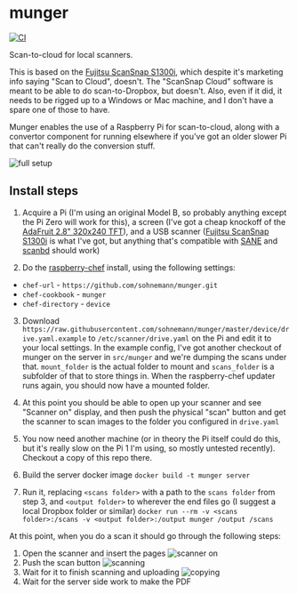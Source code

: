 munger
======
[![CI](https://github.com/sohnemann/munger/actions/workflows/ci.yml/badge.svg)](https://github.com/sohnemann/munger/actions/workflows/ci.yml)

Scan-to-cloud for local scanners.

This is based on the [Fujitsu ScanSnap S1300i](https://www.fujitsu.com/uk/products/computing/peripheral/scanners/scansnap/s1300i/), which despite it's marketing info saying "Scan to Cloud", doesn't. The "ScanSnap Cloud" software is meant to be able to do scan-to-Dropbox, but doesn't. Also, even if it did, it needs to be rigged up to a Windows or Mac machine, and I don't have a spare one of those to have.

Munger enables the use of a Raspberry Pi for scan-to-cloud, along with a convertor component for running elsewhere if you've got an older slower Pi that can't really do the conversion stuff.

![full setup](images/full%20setup.jpg)

Install steps
--------------
1. Acquire a Pi (I'm using an original Model B, so probably anything except the Pi Zero will work for this), a screen (I've got a cheap knockoff of the [AdaFruit 2.8" 320x240 TFT](https://www.adafruit.com/product/1601)), and a USB scanner ([Fujitsu ScanSnap S1300i](https://www.fujitsu.com/uk/products/computing/peripheral/scanners/scansnap/s1300i/) is what I've got, but anything that's compatible with [SANE](http://www.sane-project.org/) and [scanbd](https://wiki.archlinux.org/index.php/Scanner_Button_Daemon) should work)

2. Do the [raspberry-chef](https://github.com/sohnemann/raspberry-chef) install, using the following settings:
  - `chef-url` - `https://github.com/sohnemann/munger.git`
  - `chef-cookbook` - `munger`
  - `chef-directory` - `device`

3. Download `https://raw.githubusercontent.com/sohnemann/munger/master/device/drive.yaml.example` to `/etc/scanner/drive.yaml` on the Pi and edit it to your local settings. In the example config, I've got another checkout of munger on the server in `src/munger` and we're dumping the scans under that. `mount_folder` is the actual folder to mount and `scans_folder` is a subfolder of that to store things in. When the raspberry-chef updater runs again, you should now have a mounted folder.

4. At this point you should be able to open up your scanner and see "Scanner on" display, and then push the physical "scan" button and get the scanner to scan images to the folder you configured in `drive.yaml`

5. You now need another machine (or in theory the Pi itself could do this, but it's really slow on the Pi 1 I'm using, so mostly untested recently). Checkout a copy of this repo there.

6. Build the server docker image `docker build -t munger server`

7. Run it, replacing `<scans folder>` with a path to the `scans folder` from step 3, and `<output folder>` to wherever the end files go (I suggest a local Dropbox folder or similar) `docker run --rm -v <scans folder>:/scans -v <output folder>:/output munger /output /scans`

At this point, when you do a scan it should go through the following steps:

1. Open the scanner and insert the pages
![scanner on](images/scanner%20on.jpg)
2. Push the scan button
![scanning](images/scanning.jpg)
3. Wait for it to finish scanning and uploading
![copying](images/copying.jpg)
4. Wait for the server side work to make the PDF
